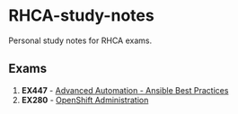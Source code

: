 # RHCA-study-notes
Personal study notes for RHCA exams.

## Exams

1. **EX447** - [Advanced Automation - Ansible Best Practices](https://github.com/alephgamma/RHCA-study-notes/blob/main/1_EX447_study_notes.md)
2. **EX280** - [OpenShift Administration](https://github.com/alephgamma/RHCA-study-notes)
